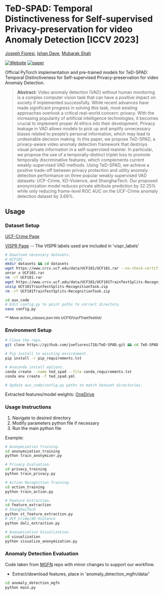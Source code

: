 # TeD-SPAD: Temporal Distinctiveness for Self-supervised Privacy-preservation for video Anomaly Detection [ICCV 2023]
[Joseph Fioresi](https://joefioresi718.github.io/), [Ishan Dave](https://daveishan.github.io/), [Mubarak Shah](https://scholar.google.com/citations?user=p8gsO3gAAAAJ&hl=en&oi=ao)

[![Website](https://img.shields.io/badge/Project-Website-87CEEB)](https://joefioresi718.github.io/TeD-SPAD_webpage/)
[![paper](https://img.shields.io/badge/arXiv-Paper-<COLOR>.svg)](https://arxiv.org/abs/2308.11072)

Official PyTorch implementation and pre-trained models for TeD-SPAD: Temporal Distinctiveness for Self-supervised Privacy-preservation for video Anomaly Detection.

> **Abstract:**
> Video anomaly detection (VAD) without human monitoring is a complex computer vision task that can have a positive impact on society if implemented successfully. While recent advances have made significant progress in solving this task, most existing approaches overlook a critical real-world concern: privacy. With the increasing popularity of artificial intelligence technologies, it becomes crucial to implement proper AI ethics into their development. Privacy leakage in VAD allows models to pick up and amplify unnecessary biases related to people’s personal information, which may lead to undesirable decision making.
> In this paper, we propose TeD-SPAD, a privacy-aware video anomaly detection framework that destroys visual private information in a self-supervised manner. In particular, we propose the use of a temporally-distinct triplet loss to promote temporally discriminative features, which complements current weakly-supervised VAD methods. Using TeD-SPAD, we achieve a positive trade-off between privacy protection and utility anomaly detection performance on three popular weakly supervised VAD datasets: UCF-Crime, XD-Violence, and ShanghaiTech. Our proposed anonymization model reduces private attribute prediction by 32.25% while only reducing frame-level ROC AUC on the UCF-Crime anomaly detection dataset by 3.69%.

## Usage

### Dataset Setup
[UCF-Crime Page](https://www.crcv.ucf.edu/projects/real-world/)

[VISPR Page](https://tribhuvanesh.github.io/vpa/) -- The VISPR labels used are included in 'vispr_labels'
```bash
# Download necessary datasets.
# UCF101
mkdir datasets && cd datasets
wget https://www.crcv.ucf.edu/data/UCF101/UCF101.rar --no-check-certificate
unrar x UCF101.rar
rm -rf UCF101.rar
wget https://www.crcv.ucf.edu/data/UCF101/UCF101TrainTestSplits-RecognitionTask.zip --no-check-certificate
unzip UCF101TrainTestSplits-RecognitionTask.zip
rm -rf UCF101TrainTestSplits-RecognitionTask.zip

cd aux_code
# Edit config.py to point paths to correct directory.
nano config.py
```
<sub> ** Move *action_classes.json* into UCF101/ucfTrainTestlist/ </sub>


### Environment Setup
```bash
# Clone the repo.
git clone https://github.com/joefioresi718/TeD-SPAD.git && cd TeD-SPAD

# Pip install to existing environment.
pip install -r pip_requirements.txt

# Anaconda install options.
conda create --name ted_spad --file conda_requirements.txt
conda env create -f ted_spad.yml

# Update aux_code/config.py paths to match dataset directories.
```

Extracted features/model weights: [OneDrive](https://1drv.ms/f/s!Ah-hee3NbVf7ge97m4_amfmsrmHKig?e=etleeR)

### Usage Instructions
1. Navigate to desired directory
2. Modify parameters python file if necessary
3. Run the main python file

Example:
```bash
# Anonymization Training.
cd anonymization_training
python train_anonymizer.py

# Privacy Evaluation.
cd privacy_training
python train_privacy.py

# Action Recognition Training.
cd action_training
python train_action.py

# Feature Extraction.
cd feature_extraction
# ShanghaiTech
python st_feature_extraction.py
# UCF_Crime/XD-Violence
python dali_extraction.py

# Anonymization Visualization.
cd visualization
python visualize_anonymization.py
```


### Anomaly Detection Evaluation
Code taken from [MGFN](https://github.com/carolchenyx/MGFN) repo with minor changes to support our workflow.
- Extract/download features, place in 'anomaly_detection_mgfn/data/'
```bash
cd anomaly_detection_mgfn
python main.py
```
